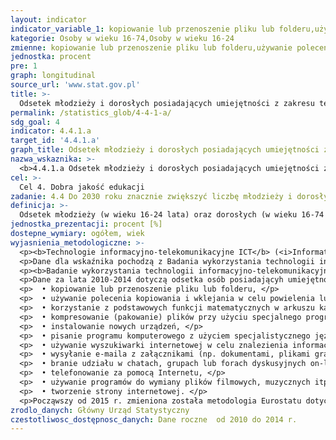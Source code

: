```yaml
---
layout: indicator
indicator_variable_1: kopiowanie lub przenoszenie pliku lub folderu,używanie polecenia kopiowania i wklejania w celu powielenia lub przemieszczenia wybranych fragmentów dokumentu,korzystanie z podstawowych funkcji matematycznych w arkuszu kalkulacyjnym,instalowanie nowych urządzeń,przenoszenie plików pomiędzy komputerem a innymi urządzeniami,zmienianie lub sprawdzanie ustawień programów,tworzenie prezentacji elektronicznej za pomocą oprogramowania prezentacyjnego,wysyłanie e-maila z załącznikami,kopiowanie lub przenoszenie pliku lub folderu_,używanie polecenia wklejania w celu powielania lub przemieszczania wybranych fragmentów_,korzystanie z podstawowych funkcji matematycznych w arkuszu kalkulacyjnym_,instalowanie nowych urządzeń,przenoszenie plików pomiędzy komputerem a innymi urządzeniami_,zmienianie lub sprawdzanie ustawień programów_,tworzenie prezentacji elektronicznej za pomocą oprogramowania prezentacyjnego_,wysyłanie e-maila z załącznikami_
kategorie: Osoby w wieku 16-74,Osoby w wieku 16-24
zmienne: kopiowanie lub przenoszenie pliku lub folderu,używanie polecenia kopiowania i wklejania w celu powielenia lub przemieszczenia wybranych fragmentów dokumentu,korzystanie z podstawowych funkcji matematycznych w arkuszu kalkulacyjnym,instalowanie nowych urządzeń,przenoszenie plików pomiędzy komputerem a innymi urządzeniami,zmienianie lub sprawdzanie ustawień programów,tworzenie prezentacji elektronicznej za pomocą oprogramowania prezentacyjnego,wysyłanie e-maila z załącznikami;kopiowanie lub przenoszenie pliku lub folderu,używanie polecenia wklejania w celu powielania lub przemieszczania wybranych fragmentów,korzystanie z podstawowych funkcji matematycznych w arkuszu kalkulacyjnym,instalowanie nowych urządzeń,przenoszenie plików pomiędzy komputerem a innymi urządzeniami,zmienianie lub sprawdzanie ustawień programów,tworzenie prezentacji elektronicznej za pomocą oprogramowania prezentacyjnego,wysyłanie e-maila z załącznikami
jednostka: procent
pre: 1
graph: longitudinal
source_url: 'www.stat.gov.pl'
title: >-
  Odsetek młodzieży i dorosłych posiadających umiejętności z zakresu technologii informacyjno – telekomunikacyjnych (ICT), według rodzaju umiejętności
permalink: /statistics_glob/4-4-1-a/
sdg_goal: 4
indicator: 4.4.1.a
target_id: '4.4.1.a'
graph_title: Odsetek młodzieży i dorosłych posiadających umiejętności z zakresu technologii informacyjno – telekomunikacyjnych (ICT), według rodzaju umiejętności
nazwa_wskaznika: >-
  <b>4.4.1.a Odsetek młodzieży i dorosłych posiadających umiejętności z zakresu technologii informacyjno – telekomunikacyjnych (ICT), według rodzaju umiejętności</b>
cel: >-
  Cel 4. Dobra jakość edukacji
zadanie: 4.4 Do 2030 roku znacznie zwiększyć liczbę młodzieży i dorosłych, którzy posiadają odpowiednie umiejętności, w tym techniczne i zawodowe, potrzebne przy uzyskaniu zatrudnienia, znalezieniu godziwej pracy i rozwoju przedsiębiorczości
definicja: >-
  Odsetek młodzieży (w wieku 16-24 lata) oraz dorosłych (w wieku 16-74 lata), posiadających umiejętności z zakresu technologii informacyjno-telekomunikacyjnych.
jednostka_prezentacji: procent [%]
dostepne_wymiary: ogółem, wiek
wyjasnienia_metodologiczne: >-
  <p><b>Technologie informacyjno-telekomunikacyjne ICT</b> (<i>Information and Communication Technologies</i>) - rodzina technologii przetwarzających, gromadzących i przesyłających informacje w formie elektronicznej.</p>
  <p>Dane dla wskaźnika pochodzą z Badania wykorzystania technologii informacyjno-telekomunikacyjnych w gospodarstwach domowych i przez osoby indywidualne.</p>
  <p><b>Badanie wykorzystania technologii informacyjno-telekomunikacyjnych </b>w gospodarstwach domowych i przez użytkowników indywidualnych rozpoczęto w Unii Europejskiej (UE) w 2002 r., wykorzystując głównie metodę wywiadu bezpośredniego bądź telefonicznego. W Polsce monitorowanie wykorzystania ICT w gospodarstwach domowych według metodologii zharmonizowanej z UE rozpoczęto w 2004 r. Od tego czasu badanie jest realizowane corocznie, a udział w nim jest dobrowolny. Badanie realizowane jest metodą wywiadu bezpośredniego i objęte są nim gospodarstwa domowe z co najmniej jedną osobą w wieku 16-74 lata oraz osoby w tym wieku.</p>
  <p>Dane za lata 2010-2014 dotyczą odsetka osób posiadającyh umiejętności komputerowe (według poziomu: niskie, średnie, wysokie) oraz umiejętności internetowe (według poziomu: niskie, średnie, wysokie). Poziom umiejętności komputerowych i internetowych obliczany był na podstawie listy czynności związanych z korzystaniem odpowiednio z komputera lub internetu, w tym: </p>
  <p>  • kopiowanie lub przenoszenie pliku lub folderu, </p>
  <p>  • używanie polecenia kopiowania i wklejania w celu powielenia lub przemieszczenia wybranych fragmentów dokumentu, </p>
  <p>  • korzystanie z podstawowych funkcji matematycznych w arkuszu kalkulacyjnym, </p>
  <p>  • kompresowanie (pakowanie) plików przy użyciu specjalnego programu, </p>
  <p>  • instalowanie nowych urządzeń, </p>
  <p>  • pisanie programu komputerowego z użyciem specjalistycznego języka programowania, </p>
  <p>  • używanie wyszukiwarki internetowej w celu znalezienia informacji, </p>
  <p>  • wysyłanie e-maila z załącznikami (np. dokumentami, plikami graficznymi), </p>
  <p>  • branie udziału w chatach, grupach lub forach dyskusyjnych on-line (np. na stronach serwisów społecznościowych), </p>
  <p>  • telefonowanie za pomocą Internetu, </p>
  <p>  • używanie programów do wymiany plików filmowych, muzycznych itp., </p>
  <p>  • tworzenie strony internetowej. </p>
  <p>Począwszy od 2015 r. zmieniona została metodologia Eurostatu dotycząca liczenia wskaźników z zakresu umiejętności cyfrowych. Metodologia ta nie bazuje już dotychczasowej liście czynności, a więc oparte na niej mierniki są od 2015 r. niedostępne. Nowe wskaźniki dotyczą odsetka osób posiadających umiejętności cyfrowe ogółem (według poziomu: niskie, podstawowe, ponadpodstawowe) oraz według rodzaju umiejętności (informacyjne, komunikacyjne, rozwiązywania problemów, związane z oprogramowaniem).</p>
zrodlo_danych: Główny Urząd Statystyczny
czestotliwosc_dostępnosc_danych: Dane roczne  od 2010 do 2014 r.
---
```

